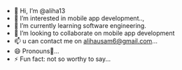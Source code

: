 - 👋 Hi, I’m @aliha13
- 👀 I’m interested in mobile app development..,
- 🌱 I’m currently learning software engineering.
- 💞️ I’m looking to collaborate on mobile app development
- 📫 u can contact me on alihausam6@gmail.com...
- 😄 Pronouns🎱...
- ⚡ Fun fact: not so worthy to say...

<!---
aliha13/aliha13 is a ✨ special ✨ repository because its `README.md` (this file) appears on your GitHub profile.
You can click the Preview link to take a look at your changes.
--->
